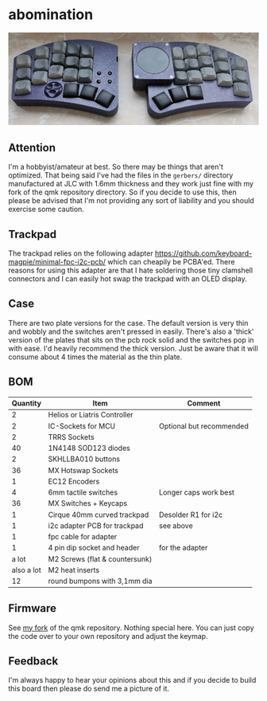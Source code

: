 # abomination

![abomination](newcase.jpg)

## Attention

I'm a hobbyist/amateur at best. So there may be things that aren't optimized. That being said I've had the files
in the `gerbers/` directory manufactured at JLC with 1.6mm thickness and they work just fine with my fork of the qmk repository
directory. So if you decide to use this, then please be advised that I'm not providing any sort of liability and you should
exercise some caution.

## Trackpad

The trackpad relies on the following adapter https://github.com/keyboard-magpie/minimal-fpc-i2c-pcb/ which can cheapily be PCBA'ed.
There reasons for using this adapter are that I hate soldering those tiny clamshell connectors and I can easily hot swap the
trackpad with an OLED display.

## Case

There are two plate versions for the case. The default version is very thin and wobbly and the switches aren't pressed in easily.
There's also a 'thick' version of the plates that sits on the pcb rock solid and the switches pop in with ease. I'd heavily recommend
the thick version. Just be aware that it will consume about 4 times the material as the thin plate.

## BOM

| Quantity   | Item                               | Comment                  |
| ---------  | ---------------------------------- | ------------------------ |
| 2          | Helios or Liatris Controller       |                          |
| 2          | IC-Sockets for MCU                 | Optional but recommended |
| 2          | TRRS Sockets                       |                          |
| 40         | 1N4148 SOD123 diodes               |                          |
| 2          | SKHLLBA010 buttons                 |                          |
| 36         | MX Hotswap Sockets                 |                          |
| 1          | EC12 Encoders                      |                          |
| 4          | 6mm tactile switches               | Longer caps work best    |
| 36         | MX Switches + Keycaps              |                          |
| 1          | Cirque 40mm curved trackpad        | Desolder R1 for i2c      |
| 1          | i2c adapter PCB for trackpad       | see above                |
| 1          | fpc cable for adapter              |                          |
| 1          | 4 pin dip socket and header        | for the adapter          |
| a lot      | M2 Screws (flat & countersunk)     |                          |
| also a lot | M2 heat inserts                    |                          |
| 12         | round bumpons with 3,1mm dia       |                          |


## Firmware

See [my fork](https://github.com/sebastian-stumpf/qmk_firmware/tree/sepp/keyboards/abomination) of the qmk repository. Nothing special here.
You can just copy the code over to your own repository and adjust the keymap.


## Feedback

I'm always happy to hear your opinions about this and if you decide to build this board then please do send me a picture of it.
